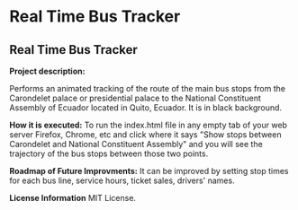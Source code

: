 # Real Time Bus Tracker
## Real Time Bus Tracker


**Project description:**

Performs an animated tracking of the route of the main bus stops from the Carondelet palace or presidential palace to the National Constituent Assembly of Ecuador located in Quito, Ecuador. It is in black background.

**How it is executed:**
To run the index.html file in any empty tab of your web server Firefox, Chrome, etc and click where it says "Show stops between Carondelet and National Constituent Assembly" and you will see the trajectory of the bus stops between those two points.

**Roadmap of Future Improvments:**
It can be improved by setting stop times for each bus line, service hours, ticket sales, drivers' names.

**License Information** 
MIT License.

